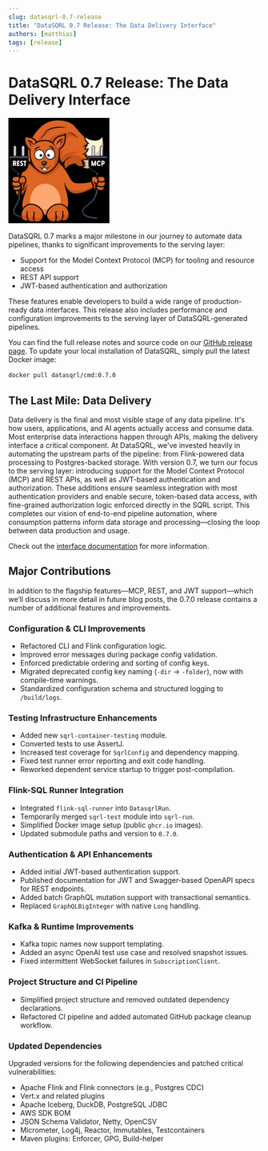 ```yaml
---
slug: datasqrl-0.7-release
title: "DataSQRL 0.7 Release: The Data Delivery Interface"
authors: [matthias]
tags: [release]
---
```


<head>
  <meta property="og:image" content="/img/blog/release_0.7.0.png" />
  <meta name="twitter:image" content="/img/blog/release_0.7.0.png" />
</head>

# DataSQRL 0.7 Release: The Data Delivery Interface

<img src="/img/blog/release_0.7.0.png" alt="DataSQRL 0.7.0 Release >|" width="40%"/>

DataSQRL 0.7 marks a major milestone in our journey to automate data pipelines, thanks to significant improvements to the serving layer:

* Support for the Model Context Protocol (MCP) for tooling and resource access
* REST API support
* JWT-based authentication and authorization

These features enable developers to build a wide range of production-ready data interfaces.
This release also includes performance and configuration improvements to the serving layer of DataSQRL-generated pipelines.

You can find the full release notes and source code on our [GitHub release page](https://github.com/DataSQRL/sqrl/releases/tag/0.7.0). 
To update your local installation of DataSQRL, simply pull the latest Docker image:
```bash
docker pull datasqrl/cmd:0.7.0
```

## The Last Mile: Data Delivery

Data delivery is the final and most visible stage of any data pipeline. It's how users, applications, and AI agents actually access and consume data. Most enterprise data interactions happen through APIs, making the delivery interface a critical component. At DataSQRL, we've invested heavily in automating the upstream parts of the pipeline: from Flink-powered data processing to Postgres-backed storage. With version 0.7, we turn our focus to the serving layer: introducing support for the Model Context Protocol (MCP) and REST APIs, as well as JWT-based authentication and authorization. These additions ensure seamless integration with most authentication providers and enable secure, token-based data access, with fine-grained authorization logic enforced directly in the SQRL script. This completes our vision of end-to-end pipeline automation, where consumption patterns inform data storage and processing—closing the loop between data production and usage.

Check out the [interface documentation](../docs/interface) for more information.

<!--truncate-->

## Major Contributions

In addition to the flagship features—MCP, REST, and JWT support—which we’ll discuss in more detail in future blog posts, the 0.7.0 release contains a number of additional features and improvements.

### Configuration & CLI Improvements
- Refactored CLI and Flink configuration logic.
- Improved error messages during package config validation.
- Enforced predictable ordering and sorting of config keys.
- Migrated deprecated config key naming (`-dir` → `-folder`), now with compile-time warnings.
- Standardized configuration schema and structured logging to `/build/logs`.

### Testing Infrastructure Enhancements
- Added new `sqrl-container-testing` module.
- Converted tests to use AssertJ.
- Increased test coverage for `SqrlConfig` and dependency mapping.
- Fixed test runner error reporting and exit code handling.
- Reworked dependent service startup to trigger post-compilation.

### Flink-SQL Runner Integration
- Integrated `flink-sql-runner` into `DatasqrlRun`.
- Temporarily merged `sqrl-test` module into `sqrl-run`.
- Simplified Docker image setup (public `ghcr.io` images).
- Updated submodule paths and version to `0.7.0`.

### Authentication & API Enhancements
- Added initial JWT-based authentication support.
- Published documentation for JWT and Swagger-based OpenAPI specs for REST endpoints.
- Added batch GraphQL mutation support with transactional semantics.
- Replaced `GraphQLBigInteger` with native `Long` handling.

### Kafka & Runtime Improvements
- Kafka topic names now support templating.
- Added an async OpenAI test use case and resolved snapshot issues.
- Fixed intermittent WebSocket failures in `SubscriptionClient`.

### Project Structure and CI Pipeline
- Simplified project structure and removed outdated dependency declarations.
- Refactored CI pipeline and added automated GitHub package cleanup workflow.

### Updated Dependencies

Upgraded versions for the following dependencies and patched critical vulnerabilities:

- Apache Flink and Flink connectors (e.g., Postgres CDC)
- Vert.x and related plugins
- Apache Iceberg, DuckDB, PostgreSQL JDBC
- AWS SDK BOM
- JSON Schema Validator, Netty, OpenCSV
- Micrometer, Log4j, Reactor, Immutables, Testcontainers
- Maven plugins: Enforcer, GPG, Build-helper
